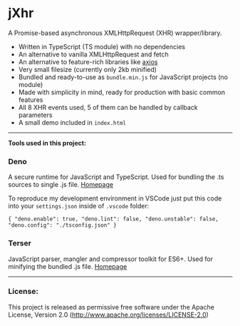 # jXhr
A Promise-based asynchronous XMLHttpRequest (XHR) wrapper/library.

- Written in TypeScript (TS module) with no dependencies
- An alternative to vanilla XMLHttpRequest and fetch
- An alternative to feature-rich libraries like [axios](https://github.com/axios/axios)
- Very small filesize (currently only 2kb minified)
- Bundled and ready-to-use as `bundle.min.js` for JavaScript projects (no module)
- Made with simplicity in mind, ready for production with basic common features
- All 8 XHR events used, 5 of them can be handled by callback parameters
- A small demo included in `index.html`

---

<b>Tools used in this project:</b>

### Deno
A secure runtime for JavaScript and TypeScript.
Used for bundling the .ts sources to single .js file.
[Homepage](https://deno.land/)

To reproduce my development environment in VSCode just put this code into your `settings.json` inside of `.vscode` folder:

`
{
	"deno.enable": true,
	"deno.lint": false,
	"deno.unstable": false,
	"deno.config": "./tsconfig.json"
}
`

### Terser
JavaScript parser, mangler and compressor toolkit for ES6+.
Used for minifying the bundled .js file.
[Homepage](https://terser.org/)

---


### License:
This project is released as permissive free software under the Apache License, Version 2.0 (http://www.apache.org/licenses/LICENSE-2.0)
